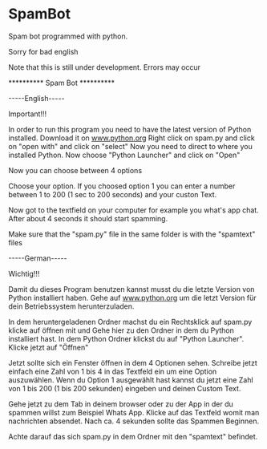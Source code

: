 # SpamBot
Spam bot programmed with python.

Sorry for bad english

Note that this is still under development.
Errors may occur 


********** Spam Bot **********

-----English-----

Important!!!

In order to run this program you need to have the latest version of Python installed.
Download it on www.python.org
Right click on spam.py and click on "open with" and click on "select"
Now you need to direct to where you installed Python. Now choose "Python Launcher" and click on
"Open" 

Now you can choose between 4 options

Choose your option. If you choosed option 1 you can enter a number between 1 to 200 (1 sec to 200 seconds)
and your custon Text.

Now got to the textfield on your computer for example you what's app chat.
After about 4 seconds it should start spamming.

Make sure that the "spam.py" file in the same folder is with the "spamtext" files


-----German-----

Wichtig!!!

Damit du dieses Program benutzen kannst musst du die letzte Version von Python installiert haben.
Gehe auf www.python.org um die letzt Version für dein Betriebssystem herunterzuladen.
 
In dem heruntergeladenen Ordner machst du ein Rechtsklick auf spam.py klicke auf öffnen mit und 
Gehe hier zu den Ordner in dem du Python installiert hast. In dem Python Ordner klickst du auf "Python Launcher". Klicke jetzt auf "Öffnen"

Jetzt sollte sich ein Fenster öffnen in dem 4 Optionen sehen. Schreibe jetzt einfach eine Zahl von 1 bis 4 in das Textfeld ein um eine Option auszuwählen. Wenn du Option 1 ausgewählt hast kannst du jetzt eine Zahl von 1 bis 200 (1 bis 200 sekunden) eingeben und deinen Custom Text.

Gehe jetzt zu dem Tab in deinem browser oder zu der App in der du spammen willst zum Beispiel Whats App. Klicke auf das Textfeld womit man nachrichten absendet. Nach ca. 4 sekunden sollte das Spammen
Beginnen.

Achte darauf das sich spam.py in dem Ordner mit den "spamtext" befindet.
